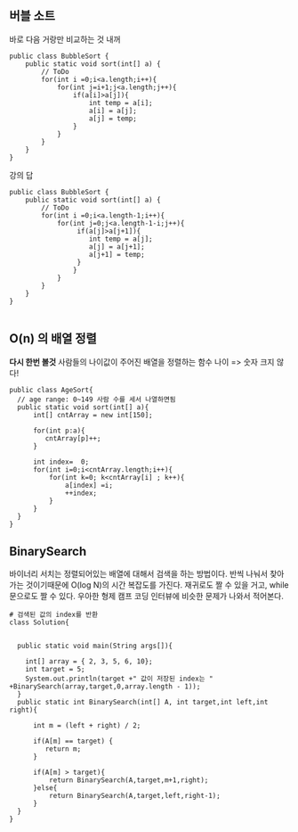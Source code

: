 ## 버블 소트

바로 다음 거랑만 비교하는 것
내꺼
```
public class BubbleSort {
    public static void sort(int[] a) {
        // ToDo
        for(int i =0;i<a.length;i++){
            for(int j=i+1;j<a.length;j++){
                if(a[i]>a[j]){
                    int temp = a[i];
                    a[i] = a[j];
                    a[j] = temp;
                }
            }
        }
    }
}

```
강의 답
```
public class BubbleSort {
    public static void sort(int[] a) {
        // ToDo
        for(int i =0;i<a.length-1;i++){
            for(int j=0;j<a.length-1-i;j++){
                 if(a[j]>a[j+1]){
                    int temp = a[j];
                    a[j] = a[j+1];
                    a[j+1] = temp;
                 }
                }
            }
        }
    }
}


```

## O(n) 의 배열 정렬
**다시 한번 볼것**
사람들의 나이값이 주어진 배열을 정렬하는 함수
나이 => 숫자 크지 않다!
```
public class AgeSort{
  // age range: 0~149 사람 수를 세서 나열하면됨
  public static void sort(int[] a){
      int[] cntArray = new int[150];

      for(int p:a){
         cntArray[p]++;
      }

      int index=  0;
      for(int i=0;i<cntArray.length;i++){
          for(int k=0; k<cntArray[i] ; k++){
              a[index] =i;
              ++index;
          }
      }
  }
}
```

## BinarySearch

바이너리 서치는 정렬되어있는 배열에 대해서 검색을 하는 방법이다.
반씩 나눠서 찾아가는 것이기때문에 O(log N)의 시간 복잡도를 가진다.
재귀로도 짤 수 있을 거고, while문으로도 짤 수 있다.
우아한 형제 캠프 코딩 인터뷰에 비슷한 문제가 나와서 적어본다.

```
# 검색된 값의 index를 반환
class Solution{


  public static void main(String args[]){

    int[] array = { 2, 3, 5, 6, 10};
    int target = 5;
    System.out.println(target +" 값이 저장된 index는 " +BinarySearch(array,target,0,array.length - 1));
  }
  public static int BinarySearch(int[] A, int target,int left,int right){

      int m = (left + right) / 2;

      if(A[m] == target) {
         return m;
      }

      if(A[m] > target){
          return BinarySearch(A,target,m+1,right);
      }else{
    	  return BinarySearch(A,target,left,right-1);
      }
  }
}
```
